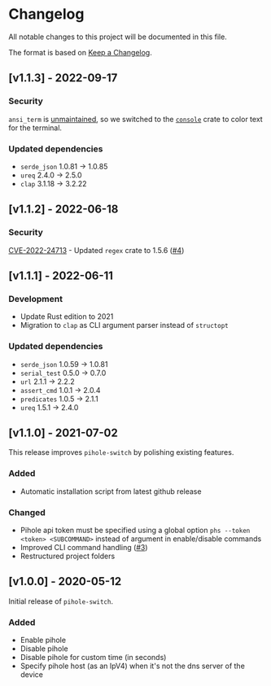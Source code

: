 # Changelog

All notable changes to this project will be documented in this file.

The format is based on [Keep a Changelog](https://keepachangelog.com/en/1.0.0/).

## [v1.1.3] - 2022-09-17

### Security

`ansi_term` is [unmaintained](https://github.com/advisories/GHSA-74w3-p89x-ffgh), so we switched to the [`console`](https://crates.io/crates/console) crate to color text for the terminal.

### Updated dependencies

- `serde_json` 1.0.81 -> 1.0.85
- `ureq` 2.4.0 -> 2.5.0
- `clap` 3.1.18 -> 3.2.22

## [v1.1.2] - 2022-06-18

### Security

[CVE-2022-24713](https://github.com/advisories/GHSA-m5pq-gvj9-9vr8) - Updated `regex` crate to 1.5.6 ([#4](https://github.com/devmatteini/pihole-switch/pull/4))

## [v1.1.1] - 2022-06-11

### Development

- Update Rust edition to 2021
- Migration to `clap` as CLI argument parser instead of `structopt`

### Updated dependencies

- `serde_json` 1.0.59 -> 1.0.81
- `serial_test` 0.5.0 -> 0.7.0
- `url` 2.1.1 -> 2.2.2
- `assert_cmd` 1.0.1 -> 2.0.4
- `predicates` 1.0.5 -> 2.1.1
- `ureq` 1.5.1 -> 2.4.0

## [v1.1.0] - 2021-07-02

This release improves `pihole-switch` by polishing existing features.

### Added

- Automatic installation script from latest github release

### Changed

- Pihole api token must be specified using a global option `phs --token <token> <SUBCOMMAND>` instead of argument in
  enable/disable commands
- Improved CLI command handling ([#3](https://github.com/devmatteini/pihole-switch/pull/3))
- Restructured project folders

## [v1.0.0] - 2020-05-12

Initial release of `pihole-switch`.

### Added

- Enable pihole
- Disable pihole
- Disable pihole for custom time (in seconds)
- Specify pihole host (as an IpV4) when it's not the dns server of the device
